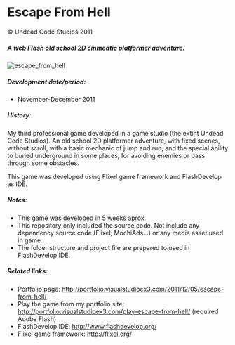 # Escape From Hell 
© Undead Code Studios 2011

##### A web Flash old school 2D cinmeatic platformer adventure.

![escape_from_hell](http://portfolio.visualstudioex3.com/wp-content/uploads/2011/11/efh04.png)

##### Development date/period: 
* November-December 2011

##### History:
My third professional game developed in a game studio (the extint Undead Code Studios). An old school 2D platformer adventure, with fixed scenes, without scroll, with a basic mechanic of jump and run, and the special ability to buried underground in some places, for avoiding enemies or pass through some obstacles.

This game was developed using Flixel game framework and FlashDevelop as IDE.

##### Notes:
* This game was developed in 5 weeks aprox.
* This repository only included the source code. Not include any dependency source code (Flixel, MochiAds...) or any media asset used in game.
* The folder structure and project file are prepared to used in FlashDevelop IDE.

##### Related links:
* Portfolio page: http://portfolio.visualstudioex3.com/2011/12/05/escape-from-hell/
* Play the game from my portfolio site: http://portfolio.visualstudioex3.com/play-escape-from-hell/ (required Adobe Flash)
* FlashDevelop IDE: http://www.flashdevelop.org/
* Flixel game framework: http://flixel.org/
